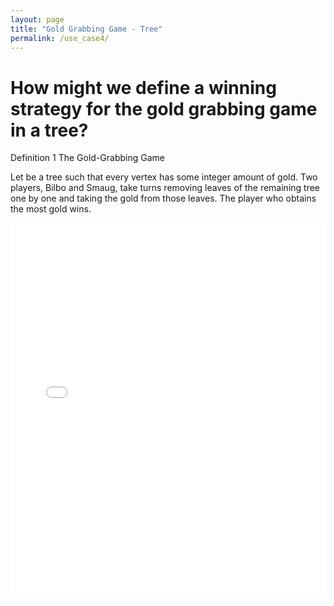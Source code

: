 ```yaml
---
layout: page
title: "Gold Grabbing Game - Tree"
permalink: /use_case4/
---
```


# How might we define a winning strategy for the gold grabbing game in a tree?

Definition 1 The Gold-Grabbing Game

Let be a tree such that every vertex has some integer amount of gold. Two players, Bilbo and Smaug, take turns removing leaves of the remaining tree one by one and taking the gold from those leaves. The player who obtains the most gold wins.

<iframe src="/assets/gold_tree_game.html" width="100%" height="600" frameborder="0"></iframe>